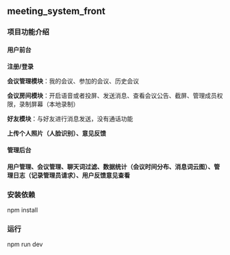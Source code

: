 ## meeting_system_front

### 项目功能介绍

#### 用户前台

**注册/登录**

**会议管理模块**：我的会议、参加的会议、历史会议

**会议房间模块**：开启语音或者投屏、发送消息、查看会议公告、截屏、管理成员权限，录制屏幕（本地录制）

**好友模块**：与好友进行消息发送，没有通话功能

**上传个人照片（人脸识别）、意见反馈**

#### 管理后台

**用户管理、会议管理、聊天词过滤、数据统计（会议时间分布、消息词云图）、管理日志（记录管理员请求）、用户反馈意见查看**

### 安装依赖

npm install

### 运行

npm run dev



